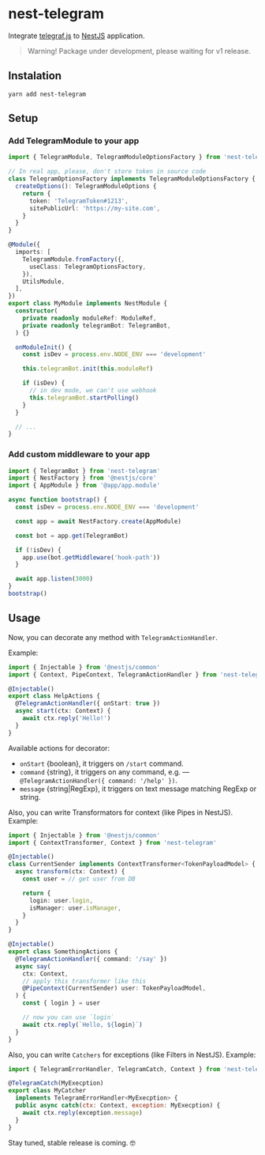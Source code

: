 # nest-telegram

Integrate [telegraf.js](https://telegraf.js.org/) to [NestJS](https://nestjs.com/) application.

> Warning! Package under development, please waiting for v1 release.

## Instalation 

`yarn add nest-telegram`

## Setup

### Add TelegramModule to your app

```ts
import { TelegramModule, TelegramModuleOptionsFactory } from 'nest-telegram'

// In real app, please, don't store token in source code
class TelegramOptionsFactory implements TelegramModuleOptionsFactory {
  createOptions(): TelegramModuleOptions {
    return {
      token: 'TelegramToken#1213',
      sitePublicUrl: 'https://my-site.com',
    }
  }
}

@Module({
  imports: [
    TelegramModule.fromFactory({,
      useClass: TelegramOptionsFactory,
    }),
    UtilsModule,
  ],
})
export class MyModule implements NestModule {
  constructor(
    private readonly moduleRef: ModuleRef,
    private readonly telegramBot: TelegramBot,
  ) {}

  onModuleInit() {
    const isDev = process.env.NODE_ENV === 'development'

    this.telegramBot.init(this.moduleRef)

    if (isDev) {
      // in dev mode, we can't use webhook
      this.telegramBot.startPolling()
    }
  }

  // ...
}
```

### Add custom middleware to your app

```ts
import { TelegramBot } from 'nest-telegram'
import { NestFactory } from '@nestjs/core'
import { AppModule } from '@app/app.module'

async function bootstrap() {
  const isDev = process.env.NODE_ENV === 'development'

  const app = await NestFactory.create(AppModule)

  const bot = app.get(TelegramBot)

  if (!isDev) {
    app.use(bot.getMiddleware('hook-path'))
  }

  await app.listen(3000)
}
bootstrap()
```

## Usage

Now, you can decorate any method with `TelegramActionHandler`.

Example:

```ts
import { Injectable } from '@nestjs/common'
import { Context, PipeContext, TelegramActionHandler } from 'nest-telegram'

@Injectable()
export class HelpActions {
  @TelegramActionHandler({ onStart: true })
  async start(ctx: Context) {
    await ctx.reply('Hello!')
  }
}
```

Available actions for decorator:

+ `onStart` {boolean}, it triggers on `/start` command.
+ `command` {string}, it triggers on any command, e.g. — `@TelegramActionHandler({ command: '/help' })`.
+ `message` {string|RegExp}, it triggers on text message matching RegExp or string.

Also, you can write Transformators for context (like Pipes in NestJS). Example:

```ts
import { Injectable } from '@nestjs/common'
import { ContextTransformer, Context } from 'nest-telegram'

@Injectable()
class CurrentSender implements ContextTransformer<TokenPayloadModel> {
  async transform(ctx: Context) {
    const user = // get user from DB

    return {
      login: user.login,
      isManager: user.isManager,
    }
  }
}

@Injectable()
export class SomethingActions {
  @TelegramActionHandler({ command: '/say' })
  async say(
    ctx: Context,
    // apply this transformer like this
    @PipeContext(CurrentSender) user: TokenPayloadModel,
  ) {
    const { login } = user

    // now you can use `login`
    await ctx.reply(`Hello, ${login}`)
  }
}
```

Also, you can write `Catchers` for exceptions (like Filters in NestJS). Example:

```js
import { TelegramErrorHandler, TelegramCatch, Context } from 'nest-telegram'

@TelegramCatch(MyExecption)
export class MyCatcher
  implements TelegramErrorHandler<MyExecption> {
  public async catch(ctx: Context, exception: MyExecption) {
    await ctx.reply(exception.message)
  }
}
```

Stay tuned, stable release is coming. 🤓

